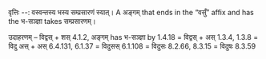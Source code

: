

वृत्तिः --: वस्वन्तस्य भस्य सम्प्रसारणं स्यात्।  A अङ्गम् that ends in the “वसुँ” affix and has the भ-सञ्ज्ञा takes सम्प्रसारणम्। 


उदाहरणम् – विद्वस् + शस् 4.1.2, अङ्गम् has भ-सञ्ज्ञा by 1.4.18 = विद्वस् + अस् 1.3.4, 1.3.8 = विदु अस् + अस् 6.4.131, 6.1.37 = विदुसस् 6.1.108 = विदुसः 8.2.66, 8.3.15 = विदुषः 8.3.59

